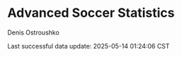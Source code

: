 # Advanced Soccer Statistics
Denis Ostroushko

<!-- gfm -->

Last successful data update: 2025-05-14 01:24:06 CST
